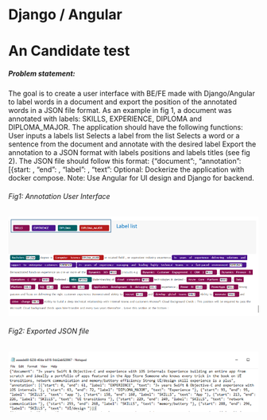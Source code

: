 # Django / Angular
<h1>An Candidate test</h1>

<h5>Problem statement:</h5>
The goal is to create a user interface with BE/FE made with Django/Angular to label words in a document and export the position of the annotated words in a JSON file format. As an example in fig 1, a document was annotated with labels: SKILLS, EXPERIENCE, DIPLOMA and DIPLOMA_MAJOR. The application should have the following functions:
User inputs a labels list
Selects a label from the list
Selects a word or a sentence from the document and annotate with the desired label
Export the annotation to a JSON format with labels positions and labels titles (see fig 2). The JSON file should follow this format:
{“document”:<text>, “annotation”:[{start: <start position>, “end”: <start position>, “label”: <label>, “text”:<Annotated Text>
Optional: Dockerize the application with docker compose.
Note: Use Angular for UI design and Django for backend.
 
<h6>Fig1: Annotation User Interface</h6>
<img src="assets/Capture1.PNG">


<h6>Fig2: Exported JSON file</h6>
<img src="assets/Capture2.PNG">
